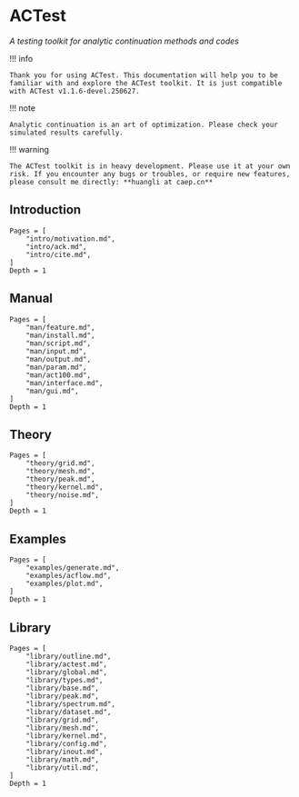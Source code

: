 # ACTest

*A testing toolkit for analytic continuation methods and codes*

!!! info

    Thank you for using ACTest. This documentation will help you to be familiar with and explore the ACTest toolkit. It is just compatible with ACTest v1.1.6-devel.250627.

!!! note

    Analytic continuation is an art of optimization. Please check your simulated results carefully.

!!! warning

    The ACTest toolkit is in heavy development. Please use it at your own risk. If you encounter any bugs or troubles, or require new features, please consult me directly: **huangli at caep.cn**

## Introduction

```@contents
Pages = [
    "intro/motivation.md",
    "intro/ack.md",
    "intro/cite.md",
]
Depth = 1
```

## Manual

```@contents
Pages = [
    "man/feature.md",
    "man/install.md",
    "man/script.md",
    "man/input.md",
    "man/output.md",
    "man/param.md",
    "man/act100.md",
    "man/interface.md",
    "man/gui.md",
]
Depth = 1
```

## Theory

```@contents
Pages = [
    "theory/grid.md",
    "theory/mesh.md",
    "theory/peak.md",
    "theory/kernel.md",
    "theory/noise.md",
]
Depth = 1
```

## Examples

```@contents
Pages = [
    "examples/generate.md",
    "examples/acflow.md",
    "examples/plot.md",
]
Depth = 1
```

## Library

```@contents
Pages = [
    "library/outline.md",
    "library/actest.md",
    "library/global.md",
    "library/types.md",
    "library/base.md",
    "library/peak.md",
    "library/spectrum.md",
    "library/dataset.md",
    "library/grid.md",
    "library/mesh.md",
    "library/kernel.md",
    "library/config.md",
    "library/inout.md",
    "library/math.md",
    "library/util.md",
]
Depth = 1
```

